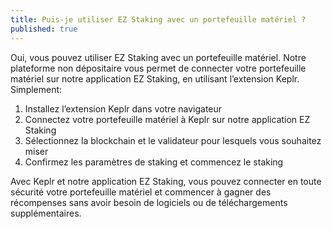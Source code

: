```yaml
---
title: Puis-je utiliser EZ Staking avec un portefeuille matériel ?
published: true
---
```


Oui, vous pouvez utiliser EZ Staking avec un portefeuille matériel. Notre plateforme non dépositaire vous permet de connecter votre portefeuille matériel sur notre application EZ Staking, en utilisant l’extension Keplr. Simplement:

1. Installez l’extension Keplr dans votre navigateur
2. Connectez votre portefeuille matériel à Keplr sur notre application EZ Staking
3. Sélectionnez la blockchain et le validateur pour lesquels vous souhaitez miser
4. Confirmez les paramètres de staking et commencez le staking

Avec Keplr et notre application EZ Staking, vous pouvez connecter en toute sécurité votre portefeuille matériel et commencer à gagner des récompenses sans avoir besoin de logiciels ou de téléchargements supplémentaires.
